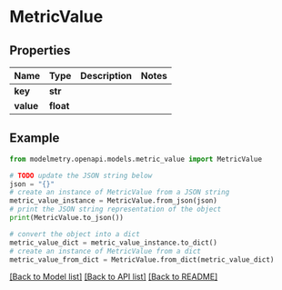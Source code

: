 # MetricValue


## Properties

Name | Type | Description | Notes
------------ | ------------- | ------------- | -------------
**key** | **str** |  | 
**value** | **float** |  | 

## Example

```python
from modelmetry.openapi.models.metric_value import MetricValue

# TODO update the JSON string below
json = "{}"
# create an instance of MetricValue from a JSON string
metric_value_instance = MetricValue.from_json(json)
# print the JSON string representation of the object
print(MetricValue.to_json())

# convert the object into a dict
metric_value_dict = metric_value_instance.to_dict()
# create an instance of MetricValue from a dict
metric_value_from_dict = MetricValue.from_dict(metric_value_dict)
```
[[Back to Model list]](../README.md#documentation-for-models) [[Back to API list]](../README.md#documentation-for-api-endpoints) [[Back to README]](../README.md)


